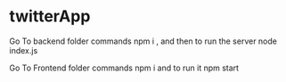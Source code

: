 # twitterApp
Go To backend folder 
commands npm i , and then to run the server node index.js

Go To Frontend folder 
commands npm i and to run it npm start 
